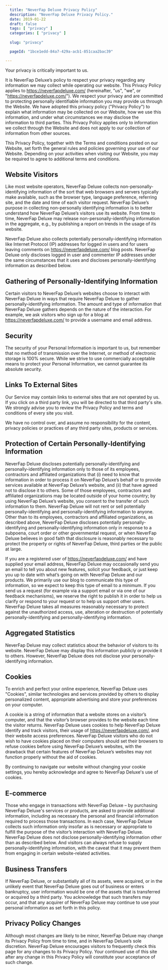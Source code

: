 ```yaml
---
  title: "NeverFap Deluxe Privacy Policy"
  description: "NeverFap Deluxe Privacy Policy."
  date: 2019-01-22
  draft: false
  tags: [ "privacy" ]
  categories: [ "privacy" ]
  
  slug: "privacy"

  pageId: "1bce1edd-84a7-429a-acb1-851caa2bac39"

---
```


Your privacy is critically important to us.


<!-- NeverFap Deluxe is located at:<br/>
<address>
  NeverFap Deluxe<br/> <br/>0434508716			</address>
-->


It is NeverFap Deluxe’s policy to respect your privacy regarding any information we may collect while operating our website. This Privacy Policy applies to <a class="link" href="https://neverfapdeluxe.com/">https://neverfapdeluxe.com/</a> (hereinafter, "us", "we", or "<a class="link" href="https://neverfapdeluxe.com/">https://neverfapdeluxe.com/</a>"). We respect your privacy and are committed to protecting personally identifiable information you may provide us through the Website. We have adopted this privacy policy ("Privacy Policy") to explain what information may be collected on our Website, how we use this information, and under what circumstances we may disclose the information to third parties. This Privacy Policy applies only to information we collect through the Website and does not apply to our collection of information from other sources.

This Privacy Policy, together with the Terms and conditions posted on our Website, set forth the general rules and policies governing your use of our Website. Depending on your activities when visiting our Website, you may be required to agree to additional terms and conditions.


## Website Visitors


Like most website operators, NeverFap Deluxe collects non-personally-identifying information of the sort that web browsers and servers typically make available, such as the browser type, language preference, referring site, and the date and time of each visitor request. NeverFap Deluxe’s purpose in collecting non-personally identifying information is to better understand how NeverFap Deluxe’s visitors use its website. From time to time, NeverFap Deluxe may release non-personally-identifying information in the aggregate, e.g., by publishing a report on trends in the usage of its website.

NeverFap Deluxe also collects potentially personally-identifying information like Internet Protocol (IP) addresses for logged in users and for users leaving comments on <a class="link" href="https://neverfapdeluxe.com/">https://neverfapdeluxe.com/</a> blog posts. NeverFap Deluxe only discloses logged in user and commenter IP addresses under the same circumstances that it uses and discloses personally-identifying information as described below.


## Gathering of Personally-Identifying Information


Certain visitors to NeverFap Deluxe’s websites choose to interact with NeverFap Deluxe in ways that require NeverFap Deluxe to gather personally-identifying information. The amount and type of information that NeverFap Deluxe gathers depends on the nature of the interaction. For example, we ask visitors who sign up for a blog at <a class="link" href="https://neverfapdeluxe.com/">https://neverfapdeluxe.com/</a> to provide a username and email address.


## Security


The security of your Personal Information is important to us, but remember that no method of transmission over the Internet, or method of electronic storage is 100% secure. While we strive to use commercially acceptable means to protect your Personal Information, we cannot guarantee its absolute security.


<!-- ## Advertisements

Ads appearing on our website may be delivered to users by advertising partners, who may set cookies. These cookies allow the ad server to recognize your computer each time they send you an online advertisement to compile information about you or others who use your computer. This information allows ad networks to, among other things, deliver targeted advertisements that they believe will be of most interest to you. This Privacy Policy covers the use of cookies by NeverFap Deluxe and does not cover the use of cookies by any advertisers.
 -->


## Links To External Sites


Our Service may contain links to external sites that are not operated by us. If you click on a third party link, you will be directed to that third party's site. We strongly advise you to review the Privacy Policy and terms and conditions of every site you visit.

We have no control over, and assume no responsibility for the content, privacy policies or practices of any third party sites, products or services.


<!-- ## <a class="link" href="https://neverfapdeluxe.com/">https://neverfapdeluxe.com/</a> uses Google AdWords for remarketing

<a class="link" href="https://neverfapdeluxe.com/">https://neverfapdeluxe.com/</a> uses the remarketing services to advertise on third party websites (including Google) to previous visitors to our site. It could mean that we advertise to previous visitors who haven’t completed a task on our site, for example using the contact form to make an enquiry. This could be in the form of an advertisement on the Google search results page, or a site in the Google Display Network. Third-party vendors, including Google, use cookies to serve ads based on someone’s past visits. Of course, any data collected will be used in accordance with our own privacy policy and Google’s privacy policy.

You can set preferences for how Google advertises to you using the Google Ad Preferences page, and if you want to you can opt out of interest-based advertising entirely by cookie settings or permanently using a browser plugin.
 -->


## Protection of Certain Personally-Identifying Information


NeverFap Deluxe discloses potentially personally-identifying and personally-identifying information only to those of its employees, contractors and affiliated organizations that (i) need to know that information in order to process it on NeverFap Deluxe’s behalf or to provide services available at NeverFap Deluxe’s website, and (ii) that have agreed not to disclose it to others. Some of those employees, contractors and affiliated organizations may be located outside of your home country; by using NeverFap Deluxe’s website, you consent to the transfer of such information to them. NeverFap Deluxe will not rent or sell potentially personally-identifying and personally-identifying information to anyone. Other than to its employees, contractors and affiliated organizations, as described above, NeverFap Deluxe discloses potentially personally-identifying and personally-identifying information only in response to a subpoena, court order or other governmental request, or when NeverFap Deluxe believes in good faith that disclosure is reasonably necessary to protect the property or rights of NeverFap Deluxe, third parties or the public at large.

If you are a registered user of <a class="link" href="https://neverfapdeluxe.com/">https://neverfapdeluxe.com/</a> and have supplied your email address, NeverFap Deluxe may occasionally send you an email to tell you about new features, solicit your feedback, or just keep you up to date with what’s going on with NeverFap Deluxe and our products. We primarily use our blog to communicate this type of information, so we expect to keep this type of email to a minimum. If you send us a request (for example via a support email or via one of our feedback mechanisms), we reserve the right to publish it in order to help us clarify or respond to your request or to help us support other users. NeverFap Deluxe takes all measures reasonably necessary to protect against the unauthorized access, use, alteration or destruction of potentially personally-identifying and personally-identifying information.


## Aggregated Statistics


NeverFap Deluxe may collect statistics about the behavior of visitors to its website. NeverFap Deluxe may display this information publicly or provide it to others. However, NeverFap Deluxe does not disclose your personally-identifying information.


## Cookies


To enrich and perfect your online experience, NeverFap Deluxe uses "Cookies", similar technologies and services provided by others to display personalized content, appropriate advertising and store your preferences on your computer.

A cookie is a string of information that a website stores on a visitor’s computer, and that the visitor’s browser provides to the website each time the visitor returns. NeverFap Deluxe uses cookies to help NeverFap Deluxe identify and track visitors, their usage of <a class="link" href="https://neverfapdeluxe.com/">https://neverfapdeluxe.com/</a>, and their website access preferences. NeverFap Deluxe visitors who do not wish to have cookies placed on their computers should set their browsers to refuse cookies before using NeverFap Deluxe’s websites, with the drawback that certain features of NeverFap Deluxe’s websites may not function properly without the aid of cookies.

By continuing to navigate our website without changing your cookie settings, you hereby acknowledge and agree to NeverFap Deluxe's use of cookies.


## E-commerce


Those who engage in transactions with NeverFap Deluxe – by purchasing NeverFap Deluxe's services or products, are asked to provide additional information, including as necessary the personal and financial information required to process those transactions. In each case, NeverFap Deluxe collects such information only insofar as is necessary or appropriate to fulfill the purpose of the visitor’s interaction with NeverFap Deluxe. NeverFap Deluxe does not disclose personally-identifying information other than as described below. And visitors can always refuse to supply personally-identifying information, with the caveat that it may prevent them from engaging in certain website-related activities.


## Business Transfers


If NeverFap Deluxe, or substantially all of its assets, were acquired, or in the unlikely event that NeverFap Deluxe goes out of business or enters bankruptcy, user information would be one of the assets that is transferred or acquired by a third party. You acknowledge that such transfers may occur, and that any acquirer of NeverFap Deluxe may continue to use your personal information as set forth in this policy.


## Privacy Policy Changes


Although most changes are likely to be minor, NeverFap Deluxe may change its Privacy Policy from time to time, and in NeverFap Deluxe’s sole discretion. NeverFap Deluxe encourages visitors to frequently check this page for any changes to its Privacy Policy. Your continued use of this site after any change in this Privacy Policy will constitute your acceptance of such change.


<!-- ## Credit & Contact Information

This privacy policy was created at <a style="color:inherit;text-decoration:none;" href="https://termsandconditionstemplate.com/privacy-policy-generator/" title="Privacy policy template generator" target="_blank">termsandconditionstemplate.com</a>. If you have any questions about this Privacy Policy, please contact us via <a class="link" href="mailto:">email</a> or <a class="link" href="tel:0434508716">phone</a>.
 -->


